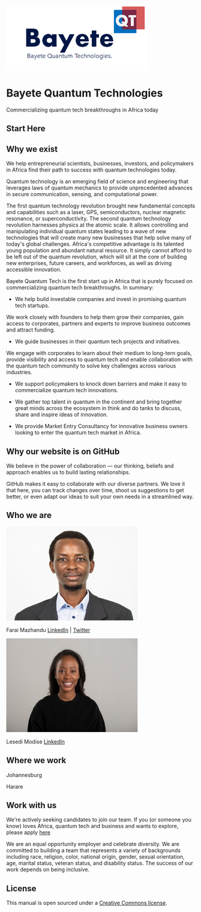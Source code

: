 <img src="https://github.com/faraimazh/quantumtech.africa/blob/main/images/Bayete%20Quantum%20Technologies.png">

# Bayete Quantum Technologies

Commercializing quantum tech breakthroughs in Africa today

## Start Here

## Why we exist

We help entrepreneurial scientists, businesses, investors, and policymakers in Africa find their path to success with quantum technologies today.

Quantum technology is an emerging field of science and engineering that leverages laws of quantum mechanics to provide unprecedented advances in secure communication, sensing, and computational power.

The first quantum technology revolution brought new fundamental concepts and capabilities such as a laser, GPS, semiconductors, nuclear magnetic resonance, or superconductivity. The second quantum technology revolution harnesses physics at the atomic scale. It allows controlling and manipulating individual quantum states leading to a wave of new technologies that will create many new businesses that help solve many of today's global challenges.  Africa's competitive advantage is its talented young population and abundant natural resource. It simply cannot afford to be left out of the quantum revolution, which will sit at the core of building new enterprises, future careers, and workforces, as well as driving accessible innovation.

Bayete Quantum Tech is the first start up in Africa that is purely focused on commercializing quantum tech breakthroughs. In summary:

- We help build investable companies and invest in promising quantum tech startups. 

We work closely with founders to help them grow their companies, gain access to corporates, partners and experts to improve business outcomes and attract funding.

- We guide businesses in their quantum tech projects and initiatives.

We engage with corporates to learn about their medium to long-tern goals, provide visibility and access to quantum tech and enable collaboration with the quantum tech community to solve key challenges across various industries.

- We support policymakers to knock down barriers and make it easy to commercialize quantum tech innovations.

- We gather top talent in quantum in the continent and bring together great minds across the ecosystem in think and do tanks to discuss, share and inspire ideas of innovation.

- We provide Market Entry Consultancy for innovative business owners looking to enter the quantum tech market in Africa.

## Why our website is on GitHub

We believe in the power of collaboration — our thinking, beliefs and approach enables us to build lasting relationships.

GitHub makes it easy to collaborate with our diverse partners. We love it that here, you can track changes over time, shoot us suggestions to get better, or even adapt our ideas to suit your own needs in a streamlined way.

## Who we are

<img src="https://github.com/faraimazh/quantumtech.africa/blob/main/images/FaraiHeadshot2.jpg" width="350" height="250">

Farai Mazhandu [LinkedIn](https://www.linkedin.com/in/farai-mazhandu-83b5271b/) | [Twitter](https://twitter.com/FaraiMazhandu)

<img src="https://github.com/faraimazh/quantumtech.africa/blob/main/images/LesediRTWNew.jpg" width="350" height="250">

Lesedi Modise [LinkedIn](https://www.linkedin.com/in/lesedi-modise-10288b73/)

## Where we work

Johannesburg

Harare

## Work with us

We're actively seeking candidates to join our team. If you (or someone you know) loves Africa, quantum tech and business and wants to explore, please apply [here](info@bayetequantum.tech)

We are an equal opportunity employer and celebrate diversity. We are committed to building a team that represents a variety of backgrounds including race, religion, color, national origin, gender, sexual orientation, age, marital status, veteran status, and disability status. The success of our work depends on being inclusive.

## License

This manual is open sourced under a [Creative Commons license](https://creativecommons.org/licenses/by/3.0/deed.en_US).


